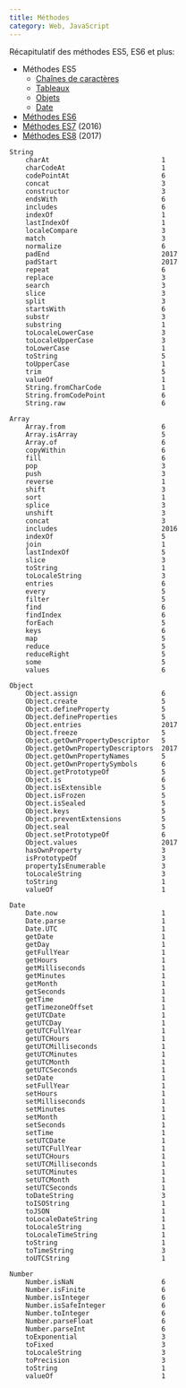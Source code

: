 ```yaml
---
title: Méthodes
category: Web, JavaScript
---
```


Récapitulatif des méthodes ES5, ES6 et plus:
* Méthodes ES5
  * [Chaînes de caractères](js-es5-methods-string.md)
  * [Tableaux](js-es5-methods-array.md)
  * [Objets](js-es5-methods-object.md)
  * [Date](js-es5-methods-date.md)
* [Méthodes ES6](js-es6-methods.md)
* [Méthodes ES7](js-es7.md) (2016)
* [Méthodes ES8](js-es8.md) (2017)

<!-- -->

    String
        charAt                            1
        charCodeAt                        1
        codePointAt                       6
        concat                            3
        constructor                       3
        endsWith                          6
        includes                          6
        indexOf                           1
        lastIndexOf                       1
        localeCompare                     3
        match                             3
        normalize                         6
        padEnd                            2017
        padStart                          2017
        repeat                            6
        replace                           3
        search                            3
        slice                             3
        split                             3
        startsWith                        6
        substr                            3
        substring                         1
        toLocaleLowerCase                 3
        toLocaleUpperCase                 3
        toLowerCase                       1
        toString                          5
        toUpperCase                       1
        trim                              5
        valueOf                           1
        String.fromCharCode               1
        String.fromCodePoint              6
        String.raw                        6

    Array
        Array.from                        6
        Array.isArray                     5
        Array.of                          6
        copyWithin                        6
        fill                              6
        pop                               3
        push                              3
        reverse                           1
        shift                             3
        sort                              1
        splice                            3
        unshift                           3
        concat                            3
        includes                          2016
        indexOf                           5
        join                              1
        lastIndexOf                       5
        slice                             3
        toString                          1
        toLocaleString                    3
        entries                           6
        every                             5
        filter                            5
        find                              6
        findIndex                         6
        forEach                           5
        keys                              6
        map                               5
        reduce                            5
        reduceRight                       5
        some                              5
        values                            6

    Object
        Object.assign                     6
        Object.create                     5
        Object.defineProperty             5
        Object.defineProperties           5
        Object.entries                    2017
        Object.freeze                     5
        Object.getOwnPropertyDescriptor   5
        Object.getOwnPropertyDescriptors  2017
        Object.getOwnPropertyNames        5
        Object.getOwnPropertySymbols      6
        Object.getPrototypeOf             5
        Object.is                         6
        Object.isExtensible               5
        Object.isFrozen                   5
        Object.isSealed                   5
        Object.keys                       5
        Object.preventExtensions          5
        Object.seal                       5
        Object.setPrototypeOf             6
        Object.values                     2017
        hasOwnProperty                    3
        isPrototypeOf                     3
        propertyIsEnumerable              3
        toLocaleString                    3
        toString                          1
        valueOf                           1

    Date
        Date.now                          1
        Date.parse                        1
        Date.UTC                          1
        getDate                           1
        getDay                            1
        getFullYear                       1
        getHours                          1
        getMilliseconds                   1
        getMinutes                        1
        getMonth                          1
        getSeconds                        1
        getTime                           1
        getTimezoneOffset                 1
        getUTCDate                        1
        getUTCDay                         1
        getUTCFullYear                    1
        getUTCHours                       1
        getUTCMilliseconds                1
        getUTCMinutes                     1
        getUTCMonth                       1
        getUTCSeconds                     1
        setDate                           1
        setFullYear                       1
        setHours                          1
        setMilliseconds                   1
        setMinutes                        1
        setMonth                          1
        setSeconds                        1
        setTime                           1
        setUTCDate                        1
        setUTCFullYear                    1
        setUTCHours                       1
        setUTCMilliseconds                1
        setUTCMinutes                     1
        setUTCMonth                       1
        setUTCSeconds                     1
        toDateString                      3
        toISOString                       1
        toJSON                            1
        toLocaleDateString                1
        toLocaleString                    1
        toLocaleTimeString                1
        toString                          1
        toTimeString                      3
        toUTCString                       1

    Number
        Number.isNaN                      6
        Number.isFinite                   6
        Number.isInteger                  6
        Number.isSafeInteger              6
        Number.toInteger                  6
        Number.parseFloat                 6
        Number.parseInt                   6
        toExponential                     3
        toFixed                           3
        toLocaleString                    3
        toPrecision                       3
        toString                          1
        valueOf                           1
